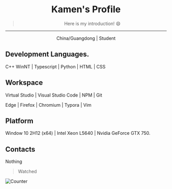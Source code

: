 <div align=center>

# Kamen's Profile

> Here is my introduction! :smile:

---

China/Guangdong | Student

</div>

## Development Languages.

C++ WinNT  | Typescript | Python | HTML | CSS



## Workspace

Virtual Studio | Visual Studio Code | NPM | Git

Edge | Firefox | Chromium | Typora | Vim



## Platform

Window 10 2H12 (x64) | Intel Xeon L5640 | Nvidia GeForce GTX 750.





## Contacts

Nothing

> Watched

![Counter](https://count.getloli.com/get/@kamenomi?theme=moebooru)
